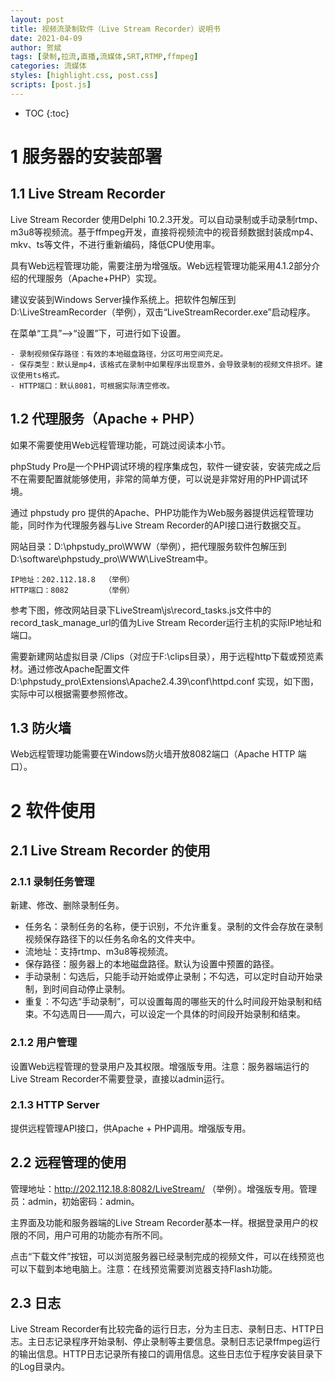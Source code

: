 ```yaml
---
layout: post
title: 视频流录制软件（Live Stream Recorder）说明书
date: 2021-04-09
author: 贺斌
tags: [录制,拉流,直播,流媒体,SRT,RTMP,ffmpeg]
categories: 流媒体
styles: [highlight.css, post.css]
scripts: [post.js]
---
```


* TOC 
{:toc}

# 1	服务器的安装部署

## 1.1	Live Stream Recorder

Live Stream Recorder 使用Delphi 10.2.3开发。可以自动录制或手动录制rtmp、m3u8等视频流。基于ffmpeg开发，直接将视频流中的视音频数据封装成mp4、mkv、ts等文件，不进行重新编码，降低CPU使用率。

具有Web远程管理功能，需要注册为增强版。Web远程管理功能采用4.1.2部分介绍的代理服务（Apache+PHP）实现。

建议安装到Windows Server操作系统上。把软件包解压到D:\LiveStreamRecorder（举例），双击“LiveStreamRecorder.exe”启动程序。

在菜单“工具”-->“设置”下，可进行如下设置。
```
- 录制视频保存路径：有效的本地磁盘路径，分区可用空间充足。
- 保存类型：默认是mp4，该格式在录制中如果程序出现意外，会导致录制的视频文件损坏。建议使用ts格式。
- HTTP端口：默认8081，可根据实际清空修改。 
```
## 1.2	代理服务（Apache + PHP）

如果不需要使用Web远程管理功能，可跳过阅读本小节。

phpStudy Pro是一个PHP调试环境的程序集成包，软件一键安装，安装完成之后不在需要配置就能够使用，非常的简单方便，可以说是非常好用的PHP调试环境。

通过 phpstudy pro 提供的Apache、PHP功能作为Web服务器提供远程管理功能，同时作为代理服务器与Live Stream Recorder的API接口进行数据交互。

网站目录：D:\phpstudy_pro\WWW（举例），把代理服务软件包解压到D:\software\phpstudy_pro\WWW\LiveStream中。
```
IP地址：202.112.18.8  （举例）
HTTP端口：8082        （举例）
```
参考下图，修改网站目录下LiveStream\js\record_tasks.js文件中的record_task_manage_url的值为Live Stream Recorder运行主机的实际IP地址和端口。
 
需要新建网站虚拟目录 /Clips（对应于F:\clips目录），用于远程http下载或预览素材。通过修改Apache配置文件D:\phpstudy_pro\Extensions\Apache2.4.39\conf\httpd.conf 实现，如下图，实际中可以根据需要参照修改。
 

## 1.3	防火墙

Web远程管理功能需要在Windows防火墙开放8082端口（Apache HTTP 端口）。


# 2	 软件使用

## 2.1	Live Stream Recorder 的使用

### 2.1.1	 录制任务管理

新建、修改、删除录制任务。

- 任务名：录制任务的名称，便于识别，不允许重复。录制的文件会存放在录制视频保存路径下的以任务名命名的文件夹中。
- 流地址：支持rtmp、m3u8等视频流。
- 保存路径：服务器上的本地磁盘路径。默认为设置中预置的路径。
- 手动录制：勾选后，只能手动开始或停止录制；不勾选，可以定时自动开始录制，到时间自动停止录制。
- 重复：不勾选“手动录制”，可以设置每周的哪些天的什么时间段开始录制和结束。不勾选周日——周六，可以设定一个具体的时间段开始录制和结束。
 
### 2.1.2	用户管理

设置Web远程管理的登录用户及其权限。增强版专用。注意：服务器端运行的Live Stream Recorder不需要登录，直接以admin运行。
 
### 2.1.3	HTTP Server

提供远程管理API接口，供Apache + PHP调用。增强版专用。
 
## 2.2	远程管理的使用

管理地址：http://202.112.18.8:8082/LiveStream/ （举例）。增强版专用。管理员：admin，初始密码：admin。

主界面及功能和服务器端的Live Stream Recorder基本一样。根据登录用户的权限的不同，用户可用的功能亦有所不同。
  
点击“下载文件”按钮，可以浏览服务器已经录制完成的视频文件，可以在线预览也可以下载到本地电脑上。注意：在线预览需要浏览器支持Flash功能。
 
## 2.3	日志
Live Stream Recorder有比较完备的运行日志，分为主日志、录制日志、HTTP日志。主日志记录程序开始录制、停止录制等主要信息。录制日志记录ffmpeg运行的输出信息。HTTP日志记录所有接口的调用信息。这些日志位于程序安装目录下的Log目录内。


